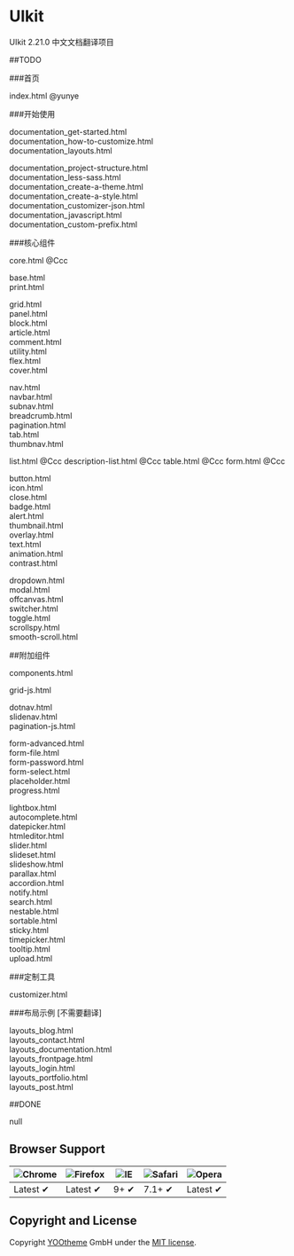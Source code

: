 # UIkit

UIkit 2.21.0 中文文档翻译项目

##TODO  
  
###首页
  
index.html                                             @yunye

###开始使用
  
documentation_get-started.html  
documentation_how-to-customize.html  
documentation_layouts.html  
  
documentation_project-structure.html  
documentation_less-sass.html  
documentation_create-a-theme.html  
documentation_create-a-style.html	 
documentation_customizer-json.html  
documentation_javascript.html	 
documentation_custom-prefix.html	 
  
###核心组件
  
core.html	                                            @Ccc
  
base.html	 
print.html	 
  
grid.html	 
panel.html	 
block.html	 
article.html	 
comment.html	 
utility.html	
flex.html	 
cover.html	 
  
nav.html	 
navbar.html	 
subnav.html	 
breadcrumb.html	 
pagination.html	 
tab.html	 
thumbnav.html	 
  
list.html	                                            @Ccc
description-list.html	                                @Ccc
table.html	                                          @Ccc
form.html	                                            @Ccc
  
button.html	 
icon.html	 
close.html	 
badge.html	 
alert.html	 
thumbnail.html	 
overlay.html	 
text.html	 
animation.html	 
contrast.html	 
  
dropdown.html	 
modal.html	 
offcanvas.html	 
switcher.html	 
toggle.html	 
scrollspy.html	 
smooth-scroll.html	 
  
##附加组件
  
components.html	
  
grid-js.html	 
  
dotnav.html	 
slidenav.html	 
pagination-js.html	 
  
form-advanced.html	 
form-file.html	 
form-password.html	 
form-select.html	
placeholder.html	 
progress.html	 
  
lightbox.html	 
autocomplete.html	 
datepicker.html	 
htmleditor.html	 
slider.html	 
slideset.html	 
slideshow.html	 
parallax.html	 
accordion.html	 
notify.html	 
search.html	 
nestable.html	 
sortable.html	 
sticky.html	 
timepicker.html	 
tooltip.html	 
upload.html	 
  
###定制工具
  
customizer.html	   

###布局示例
[不需要翻译]  
  
layouts_blog.html	 
layouts_contact.html	 
layouts_documentation.html	 
layouts_frontpage.html	 
layouts_login.html	 
layouts_portfolio.html	 
layouts_post.html	 
  
##DONE  
  
null

## Browser Support

![Chrome](https://raw.github.com/alrra/browser-logos/master/chrome/chrome_48x48.png) | ![Firefox](https://raw.github.com/alrra/browser-logos/master/firefox/firefox_48x48.png) | ![IE](https://raw.github.com/alrra/browser-logos/master/internet-explorer/internet-explorer_48x48.png) | ![Safari](https://raw.github.com/alrra/browser-logos/master/safari/safari_48x48.png) | ![Opera](https://raw.github.com/alrra/browser-logos/master/opera/opera_48x48.png)
--- | --- | --- | --- | --- |
Latest ✔ | Latest ✔ | 9+ ✔ | 7.1+ ✔ | Latest ✔ |

## Copyright and License

Copyright [YOOtheme](http://www.yootheme.com) GmbH under the [MIT license](LICENSE.md).
